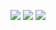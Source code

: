 ![](https://github-profile-summary-cards.vercel.app/api/cards/profile-details?username=zigzagdev&theme=transparent)
![](https://github-profile-summary-cards.vercel.app/api/cards/most-commit-language?username=zigzagdev&theme=tokyonight)
![](https://github-profile-summary-cards.vercel.app/api/cards/productive-time?username=zigzagdev&theme=chartreuse-dark)
